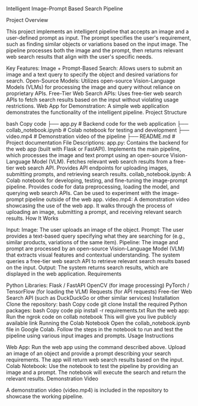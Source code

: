 Intelligent Image-Prompt Based Search Pipeline

Project Overview

This project implements an intelligent pipeline that accepts an image and a user-defined prompt as input. The prompt specifies the user's requirement, such as finding similar objects or variations based on the input image. The pipeline processes both the image and the prompt, then returns relevant web search results that align with the user's specific needs.

Key Features:
Image + Prompt-Based Search: Allows users to submit an image and a text query to specify the object and desired variations for search.
Open-Source Models: Utilizes open-source Vision-Language Models (VLMs) for processing the image and query without reliance on proprietary APIs.
Free-Tier Web Search APIs: Uses free-tier web search APIs to fetch search results based on the input without violating usage restrictions.
Web App for Demonstration: A simple web application demonstrates the functionality of the intelligent pipeline.
Project Structure

bash
Copy code
├── app.py               # Backend code for the web application
├── collab_notebook.ipynb # Colab notebook for testing and development
├── video.mp4            # Demonstration video of the pipeline
├── README.md            # Project documentation
File Descriptions:
app.py:
Contains the backend for the web app (built with Flask or FastAPI).
Implements the main pipeline, which processes the image and text prompt using an open-source Vision-Language Model (VLM).
Fetches relevant web search results from a free-tier web search API.
Provides API endpoints for uploading images, submitting prompts, and retrieving search results.
collab_notebook.ipynb:
A Colab notebook for developing, testing, and fine-tuning the image-prompt pipeline.
Provides code for data preprocessing, loading the model, and querying web search APIs.
Can be used to experiment with the image-prompt pipeline outside of the web app.
video.mp4:
A demonstration video showcasing the use of the web app. It walks through the process of uploading an image, submitting a prompt, and receiving relevant search results.
How It Works

Input:
Image: The user uploads an image of the object.
Prompt: The user provides a text-based query specifying what they are searching for (e.g., similar products, variations of the same item).
Pipeline:
The image and prompt are processed by an open-source Vision-Language Model (VLM) that extracts visual features and contextual understanding.
The system queries a free-tier web search API to retrieve relevant search results based on the input.
Output:
The system returns search results, which are displayed in the web application.
Requirements

Python Libraries:
Flask / FastAPI
OpenCV (for image processing)
PyTorch / TensorFlow (for loading the VLM)
Requests (for API requests)
Free-tier Web Search API (such as DuckDuckGo or other similar services)
Installation
Clone the repository:
bash
Copy code
git clone <repository-url>
Install the required Python packages:
bash
Copy code
pip install -r requirements.txt
Run the web app:
Run the ngrok code on collab notebook
This will give you live publicly available link
Running the Colab Notebook
Open the collab_notebook.ipynb file in Google Colab.
Follow the steps in the notebook to run and test the pipeline using various input images and prompts.
Usage Instructions

Web App:
Run the web app using the command described above.
Upload an image of an object and provide a prompt describing your search requirements.
The app will return web search results based on the input.
Colab Notebook:
Use the notebook to test the pipeline by providing an image and a prompt.
The notebook will execute the search and return the relevant results.
Demonstration Video

A demonstration video (video.mp4) is included in the repository to showcase the working pipeline.

